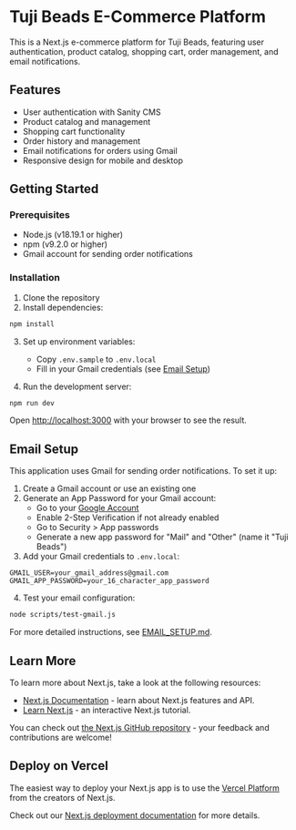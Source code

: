 # Tuji Beads E-Commerce Platform

This is a Next.js e-commerce platform for Tuji Beads, featuring user authentication, product catalog, shopping cart, order management, and email notifications.

## Features

- User authentication with Sanity CMS
- Product catalog and management
- Shopping cart functionality
- Order history and management
- Email notifications for orders using Gmail
- Responsive design for mobile and desktop

## Getting Started

### Prerequisites

- Node.js (v18.19.1 or higher)
- npm (v9.2.0 or higher)
- Gmail account for sending order notifications

### Installation

1. Clone the repository
2. Install dependencies:

```bash
npm install
```

3. Set up environment variables:
   - Copy `.env.sample` to `.env.local`
   - Fill in your Gmail credentials (see [Email Setup](#email-setup))

4. Run the development server:

```bash
npm run dev
```

Open [http://localhost:3000](http://localhost:3000) with your browser to see the result.

## Email Setup

This application uses Gmail for sending order notifications. To set it up:

1. Create a Gmail account or use an existing one
2. Generate an App Password for your Gmail account:
   - Go to your [Google Account](https://myaccount.google.com/)
   - Enable 2-Step Verification if not already enabled
   - Go to Security > App passwords
   - Generate a new app password for "Mail" and "Other" (name it "Tuji Beads")
3. Add your Gmail credentials to `.env.local`:

```
GMAIL_USER=your_gmail_address@gmail.com
GMAIL_APP_PASSWORD=your_16_character_app_password
```

4. Test your email configuration:

```bash
node scripts/test-gmail.js
```

For more detailed instructions, see [EMAIL_SETUP.md](./EMAIL_SETUP.md).

## Learn More

To learn more about Next.js, take a look at the following resources:

- [Next.js Documentation](https://nextjs.org/docs) - learn about Next.js features and API.
- [Learn Next.js](https://nextjs.org/learn) - an interactive Next.js tutorial.

You can check out [the Next.js GitHub repository](https://github.com/vercel/next.js/) - your feedback and contributions are welcome!

## Deploy on Vercel

The easiest way to deploy your Next.js app is to use the [Vercel Platform](https://vercel.com/new?utm_medium=default-template&filter=next.js&utm_source=create-next-app&utm_campaign=create-next-app-readme) from the creators of Next.js.

Check out our [Next.js deployment documentation](https://nextjs.org/docs/deployment) for more details.
